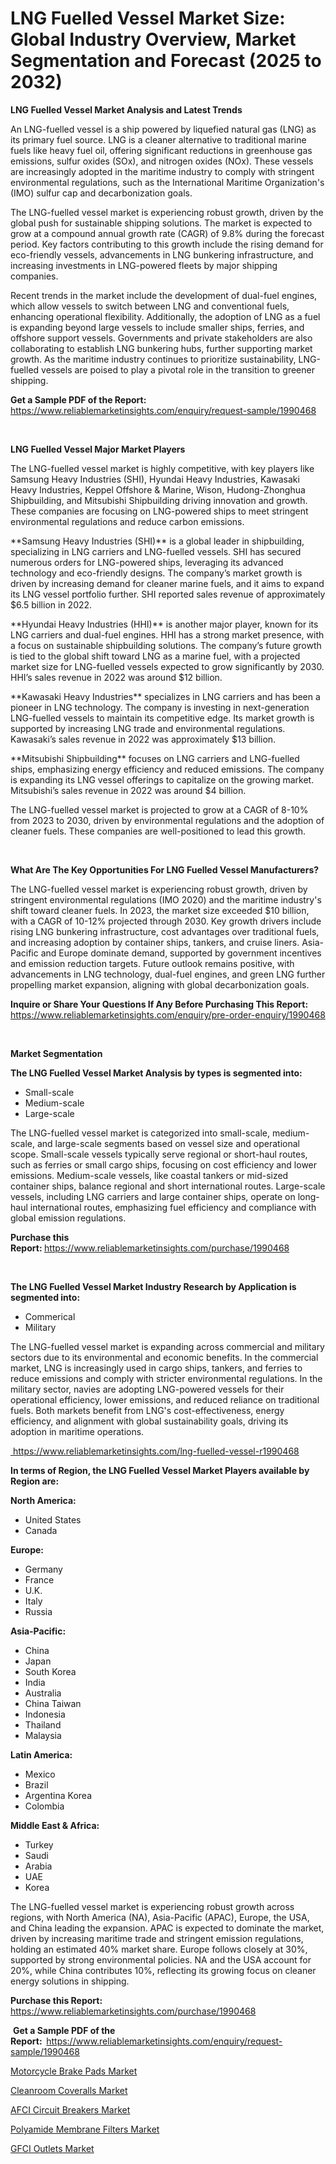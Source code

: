<p><h1>LNG Fuelled Vessel Market Size: Global Industry Overview, Market Segmentation and Forecast (2025 to 2032)</h1></p><p><strong>LNG Fuelled Vessel Market Analysis and Latest Trends</strong></p>
<p><p>An LNG-fuelled vessel is a ship powered by liquefied natural gas (LNG) as its primary fuel source. LNG is a cleaner alternative to traditional marine fuels like heavy fuel oil, offering significant reductions in greenhouse gas emissions, sulfur oxides (SOx), and nitrogen oxides (NOx). These vessels are increasingly adopted in the maritime industry to comply with stringent environmental regulations, such as the International Maritime Organization's (IMO) sulfur cap and decarbonization goals.</p><p>The LNG-fuelled vessel market is experiencing robust growth, driven by the global push for sustainable shipping solutions. The market is expected to grow at a compound annual growth rate (CAGR) of 9.8% during the forecast period. Key factors contributing to this growth include the rising demand for eco-friendly vessels, advancements in LNG bunkering infrastructure, and increasing investments in LNG-powered fleets by major shipping companies.</p><p>Recent trends in the market include the development of dual-fuel engines, which allow vessels to switch between LNG and conventional fuels, enhancing operational flexibility. Additionally, the adoption of LNG as a fuel is expanding beyond large vessels to include smaller ships, ferries, and offshore support vessels. Governments and private stakeholders are also collaborating to establish LNG bunkering hubs, further supporting market growth. As the maritime industry continues to prioritize sustainability, LNG-fuelled vessels are poised to play a pivotal role in the transition to greener shipping.</p></p>
<p><strong>Get a Sample PDF of the Report:&nbsp;</strong> <a href="https://www.reliablemarketinsights.com/enquiry/request-sample/1990468?utm_campaign=2012&utm_medium=2&utm_source=Github&utm_content=ia&utm_term=24012025&utm_id=lng-fuelled-vessel">https://www.reliablemarketinsights.com/enquiry/request-sample/1990468</a></p>
<p>&nbsp;</p>
<p><strong>LNG Fuelled Vessel Major Market Players</strong></p>
<p><p>The LNG-fuelled vessel market is highly competitive, with key players like Samsung Heavy Industries (SHI), Hyundai Heavy Industries, Kawasaki Heavy Industries, Keppel Offshore & Marine, Wison, Hudong-Zhonghua Shipbuilding, and Mitsubishi Shipbuilding driving innovation and growth. These companies are focusing on LNG-powered ships to meet stringent environmental regulations and reduce carbon emissions.</p><p>**Samsung Heavy Industries (SHI)** is a global leader in shipbuilding, specializing in LNG carriers and LNG-fuelled vessels. SHI has secured numerous orders for LNG-powered ships, leveraging its advanced technology and eco-friendly designs. The company’s market growth is driven by increasing demand for cleaner marine fuels, and it aims to expand its LNG vessel portfolio further. SHI reported sales revenue of approximately $6.5 billion in 2022.</p><p>**Hyundai Heavy Industries (HHI)** is another major player, known for its LNG carriers and dual-fuel engines. HHI has a strong market presence, with a focus on sustainable shipbuilding solutions. The company’s future growth is tied to the global shift toward LNG as a marine fuel, with a projected market size for LNG-fuelled vessels expected to grow significantly by 2030. HHI’s sales revenue in 2022 was around $12 billion.</p><p>**Kawasaki Heavy Industries** specializes in LNG carriers and has been a pioneer in LNG technology. The company is investing in next-generation LNG-fuelled vessels to maintain its competitive edge. Its market growth is supported by increasing LNG trade and environmental regulations. Kawasaki’s sales revenue in 2022 was approximately $13 billion.</p><p>**Mitsubishi Shipbuilding** focuses on LNG carriers and LNG-fuelled ships, emphasizing energy efficiency and reduced emissions. The company is expanding its LNG vessel offerings to capitalize on the growing market. Mitsubishi’s sales revenue in 2022 was around $4 billion.</p><p>The LNG-fuelled vessel market is projected to grow at a CAGR of 8-10% from 2023 to 2030, driven by environmental regulations and the adoption of cleaner fuels. These companies are well-positioned to lead this growth.</p></p>
<p>&nbsp;</p>
<p><strong>What Are The Key Opportunities For LNG Fuelled Vessel Manufacturers?</strong></p>
<p><p>The LNG-fuelled vessel market is experiencing robust growth, driven by stringent environmental regulations (IMO 2020) and the maritime industry's shift toward cleaner fuels. In 2023, the market size exceeded $10 billion, with a CAGR of 10-12% projected through 2030. Key growth drivers include rising LNG bunkering infrastructure, cost advantages over traditional fuels, and increasing adoption by container ships, tankers, and cruise liners. Asia-Pacific and Europe dominate demand, supported by government incentives and emission reduction targets. Future outlook remains positive, with advancements in LNG technology, dual-fuel engines, and green LNG further propelling market expansion, aligning with global decarbonization goals.</p></p>
<p><strong>Inquire or Share Your Questions If Any Before Purchasing This Report:</strong> <a href="https://www.reliablemarketinsights.com/enquiry/pre-order-enquiry/1990468?utm_campaign=2012&utm_medium=2&utm_source=Github&utm_content=ia&utm_term=24012025&utm_id=lng-fuelled-vessel">https://www.reliablemarketinsights.com/enquiry/pre-order-enquiry/1990468</a></p>
<p>&nbsp;</p>
<p><strong>Market Segmentation</strong></p>
<p><strong>The LNG Fuelled Vessel Market Analysis by types is segmented into:</strong></p>
<p><ul><li>Small-scale</li><li>Medium-scale</li><li>Large-scale</li></ul></p>
<p><p>The LNG-fuelled vessel market is categorized into small-scale, medium-scale, and large-scale segments based on vessel size and operational scope. Small-scale vessels typically serve regional or short-haul routes, such as ferries or small cargo ships, focusing on cost efficiency and lower emissions. Medium-scale vessels, like coastal tankers or mid-sized container ships, balance regional and short international routes. Large-scale vessels, including LNG carriers and large container ships, operate on long-haul international routes, emphasizing fuel efficiency and compliance with global emission regulations.</p></p>
<p><strong>Purchase this Report:&nbsp;</strong><a href="https://www.reliablemarketinsights.com/purchase/1990468?utm_campaign=2012&utm_medium=2&utm_source=Github&utm_content=ia&utm_term=24012025&utm_id=lng-fuelled-vessel">https://www.reliablemarketinsights.com/purchase/1990468</a></p>
<p>&nbsp;</p>
<p><strong>The LNG Fuelled Vessel Market Industry Research by Application is segmented into:</strong></p>
<p><ul><li>Commerical</li><li>Military</li></ul></p>
<p><p>The LNG-fuelled vessel market is expanding across commercial and military sectors due to its environmental and economic benefits. In the commercial market, LNG is increasingly used in cargo ships, tankers, and ferries to reduce emissions and comply with stricter environmental regulations. In the military sector, navies are adopting LNG-powered vessels for their operational efficiency, lower emissions, and reduced reliance on traditional fuels. Both markets benefit from LNG's cost-effectiveness, energy efficiency, and alignment with global sustainability goals, driving its adoption in maritime operations.</p></p>
<p><a href="https://www.reliablemarketinsights.com/lng-fuelled-vessel-r1990468?utm_campaign=2012&utm_medium=2&utm_source=Github&utm_content=ia&utm_term=24012025&utm_id=lng-fuelled-vessel">&nbsp;https://www.reliablemarketinsights.com/lng-fuelled-vessel-r1990468</a></p>
<p><strong>In terms of Region, the LNG Fuelled Vessel Market Players available by Region are:</strong></p>
<p>
    <p> <strong> North America: </strong>
        <ul>
            <li>United States</li>
            <li>Canada</li>
        </ul>
        </p> 
    <p> <strong> Europe: </strong>
        <ul>
            <li>Germany</li>
            <li>France</li>
            <li>U.K.</li>
            <li>Italy</li>
            <li>Russia</li>
        </ul>
        </p> 
    <p> <strong> Asia-Pacific: </strong>
        <ul>
            <li>China</li>
            <li>Japan</li>
            <li>South Korea</li>
            <li>India</li>
            <li>Australia</li>
            <li>China Taiwan</li>
            <li>Indonesia</li>
            <li>Thailand</li>
            <li>Malaysia</li>
        </ul>
        </p> 
    <p> <strong> Latin America: </strong>
        <ul>
            <li>Mexico</li>
            <li>Brazil</li>
            <li>Argentina Korea</li>
            <li>Colombia</li>
        </ul>
        </p> 
    <p> <strong> Middle East & Africa: </strong>
        <ul>
            <li>Turkey</li>
            <li>Saudi</li>
            <li>Arabia</li>
            <li>UAE</li>
            <li>Korea</li>
        </ul>
    </p>
    </p>
<p><p>The LNG-fuelled vessel market is experiencing robust growth across regions, with North America (NA), Asia-Pacific (APAC), Europe, the USA, and China leading the expansion. APAC is expected to dominate the market, driven by increasing maritime trade and stringent emission regulations, holding an estimated 40% market share. Europe follows closely at 30%, supported by strong environmental policies. NA and the USA account for 20%, while China contributes 10%, reflecting its growing focus on cleaner energy solutions in shipping.</p></p>
<p><strong>Purchase this Report: </strong><a href="https://www.reliablemarketinsights.com/purchase/1990468?utm_campaign=2012&utm_medium=2&utm_source=Github&utm_content=ia&utm_term=24012025&utm_id=lng-fuelled-vessel">https://www.reliablemarketinsights.com/purchase/1990468</a></p>
<p>&nbsp;<strong>Get a Sample PDF of the Report:&nbsp;&nbsp;</strong><a href="https://www.reliablemarketinsights.com/enquiry/request-sample/1990468?utm_campaign=2012&utm_medium=2&utm_source=Github&utm_content=ia&utm_term=24012025&utm_id=lng-fuelled-vessel">https://www.reliablemarketinsights.com/enquiry/request-sample/1990468</a></p>
<p><strong></strong></p>
<p><p><a href="https://www.linkedin.com/pulse/forecasting-future-motorcycle-brake-pads-market-size-picbf?utm_campaign=2012&utm_medium=2&utm_source=Github&utm_content=ia&utm_term=24012025&utm_id=lng-fuelled-vessel">Motorcycle Brake Pads Market</a></p><p><a href="https://www.linkedin.com/pulse/based-recent-analysis-cleanroom-coveralls-market-expected-cwbfc?utm_campaign=2012&utm_medium=2&utm_source=Github&utm_content=ia&utm_term=24012025&utm_id=lng-fuelled-vessel">Cleanroom Coveralls Market</a></p><p><a href="https://www.linkedin.com/pulse/afci-circuit-breakers-market-growth-key-factors-driving-p2fqc?utm_campaign=2012&utm_medium=2&utm_source=Github&utm_content=ia&utm_term=24012025&utm_id=lng-fuelled-vessel">AFCI Circuit Breakers Market</a></p><p><a href="https://www.linkedin.com/pulse/understanding-42-cagrforecast-polyamide-membrane-filters-dtyoe?utm_campaign=2012&utm_medium=2&utm_source=Github&utm_content=ia&utm_term=24012025&utm_id=lng-fuelled-vessel">Polyamide Membrane Filters Market</a></p><p><a href="https://www.linkedin.com/pulse/challenges-opportunities-gfci-outlets-market-sales-volume-gb46e?utm_campaign=2012&utm_medium=2&utm_source=Github&utm_content=ia&utm_term=24012025&utm_id=lng-fuelled-vessel">GFCI Outlets Market</a></p></p>
